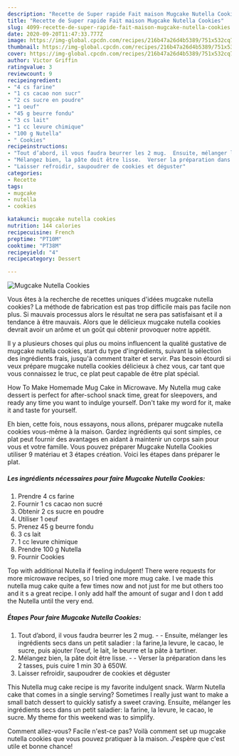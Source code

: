 ```yaml
---
description: "Recette de Super rapide Fait maison Mugcake Nutella Cookies"
title: "Recette de Super rapide Fait maison Mugcake Nutella Cookies"
slug: 4099-recette-de-super-rapide-fait-maison-mugcake-nutella-cookies
date: 2020-09-20T11:47:33.777Z
image: https://img-global.cpcdn.com/recipes/216b47a26d4b5389/751x532cq70/mugcake-nutella-cookies-photo-principale-de-la-recette.jpg
thumbnail: https://img-global.cpcdn.com/recipes/216b47a26d4b5389/751x532cq70/mugcake-nutella-cookies-photo-principale-de-la-recette.jpg
cover: https://img-global.cpcdn.com/recipes/216b47a26d4b5389/751x532cq70/mugcake-nutella-cookies-photo-principale-de-la-recette.jpg
author: Victor Griffin
ratingvalue: 3
reviewcount: 9
recipeingredient:
- "4 cs farine"
- "1 cs cacao non sucr"
- "2 cs sucre en poudre"
- "1 oeuf"
- "45 g beurre fondu"
- "3 cs lait"
- "1 cc levure chimique"
- "100 g Nutella"
- " Cookies"
recipeinstructions:
- "Tout d’abord, il vous faudra beurrer les 2 mug.  Ensuite, mélanger les ingrédients secs dans un petit saladier : la farine,la levure, le cacao, le sucre, puis ajouter l’oeuf, le lait, le beurre et la pâte à tartiner."
- "Mélangez bien, la pâte doit être lisse.  Verser la préparation dans les 2 tasses, puis cuire 1 min 30 à 650W."
- "Laisser refroidir, saupoudrer de cookies et déguster"
categories:
- Recette
tags:
- mugcake
- nutella
- cookies

katakunci: mugcake nutella cookies 
nutrition: 144 calories
recipecuisine: French
preptime: "PT10M"
cooktime: "PT38M"
recipeyield: "4"
recipecategory: Dessert

---
```



![Mugcake Nutella Cookies](https://img-global.cpcdn.com/recipes/216b47a26d4b5389/751x532cq70/mugcake-nutella-cookies-photo-principale-de-la-recette.jpg)

Vous êtes à la recherche de recettes uniques d'idées mugcake nutella cookies? La méthode de fabrication est pas trop difficile mais pas facile non plus. Si mauvais processus alors le résultat ne sera pas satisfaisant et il a tendance à être mauvais. Alors que le délicieux mugcake nutella cookies devrait avoir un arôme et un goût qui obtenir provoquer notre appétit.

Il y a plusieurs choses qui plus ou moins influencent la qualité gustative de mugcake nutella cookies, start du type d'ingrédients, suivant la sélection des ingrédients frais, jusqu'à comment traiter et servir. Pas besoin étourdi si veux prépare mugcake nutella cookies délicieux à chez vous, car tant que vous connaissez le truc, ce plat peut capable de être plat spécial.

How To Make Homemade Mug Cake in Microwave. My Nutella mug cake dessert is perfect for after-school snack time, great for sleepovers, and ready any time you want to indulge yourself. Don&#39;t take my word for it, make it and taste for yourself.


Eh bien, cette fois, nous essayons, nous allons, préparer mugcake nutella cookies vous-même à la maison. Gardez ingrédients qui sont simples, ce plat peut fournir des avantages en aidant à maintenir un corps sain pour vous et votre famille. Vous pouvez préparer Mugcake Nutella Cookies utiliser 9 matériau et 3 étapes création. Voici les étapes dans préparer le plat.

<!--inarticleads1-->

##### Les ingrédients nécessaires pour faire Mugcake Nutella Cookies:

1. Prendre 4 cs farine
1. Fournir 1 cs cacao non sucré
1. Obtenir 2 cs sucre en poudre
1. Utiliser 1 oeuf
1. Prenez 45 g beurre fondu
1.  3 cs lait
1.  1 cc levure chimique
1. Prendre 100 g Nutella
1. Fournir  Cookies


Top with additional Nutella if feeling indulgent! There were requests for more microwave recipes, so I tried one more mug cake. I ve made this nutella mug cake quite a few times now and not just for me but others too and it s a great recipe. I only add half the amount of sugar and I don t add the Nutella until the very end. 

<!--inarticleads2-->

##### Étapes Pour faire Mugcake Nutella Cookies:

1. Tout d’abord, il vous faudra beurrer les 2 mug. -  - Ensuite, mélanger les ingrédients secs dans un petit saladier : la farine,la levure, le cacao, le sucre, puis ajouter l’oeuf, le lait, le beurre et la pâte à tartiner.
1. Mélangez bien, la pâte doit être lisse. -  - Verser la préparation dans les 2 tasses, puis cuire 1 min 30 à 650W.
1. Laisser refroidir, saupoudrer de cookies et déguster


This Nutella mug cake recipe is my favorite indulgent snack. Warm Nutella cake that comes in a single serving? Sometimes I really just want to make a small batch dessert to quickly satisfy a sweet craving. Ensuite, mélanger les ingrédients secs dans un petit saladier: la farine, la levure, le cacao, le sucre. My theme for this weekend was to simplify. 


Comment allez-vous? Facile n'est-ce pas? Voilà comment set up mugcake nutella cookies que vous pouvez pratiquer à la maison. J'espère que c'est utile et bonne chance!
